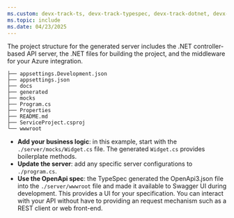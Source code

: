 ```yaml
---
ms.custom: devx-track-ts, devx-track-typespec, devx-track-dotnet, devx-track-csharp
ms.topic: include
ms.date: 04/23/2025
---
```

The project structure for the generated server includes the .NET controller-based API server, the .NET files for building the project, and the middleware for your Azure integration. 

```console
├── appsettings.Development.json
├── appsettings.json
├── docs
├── generated
├── mocks
├── Program.cs
├── Properties
├── README.md
├── ServiceProject.csproj
└── wwwroot
```

* **Add your business logic**: in this example, start with the `./server/mocks/Widget.cs` file. The generated `Widget.cs` provides boilerplate methods. 
* **Update the server**: add any specific server configurations to `./program.cs`. 
* **Use the OpenApi spec**: the TypeSpec generated the OpenApi3.json file into the `./server/wwwroot` file and made it available to Swagger UI during development. This provides a UI for your specification. You can interact with your API without have to providing an request mechanism such as a REST client or web front-end. 
